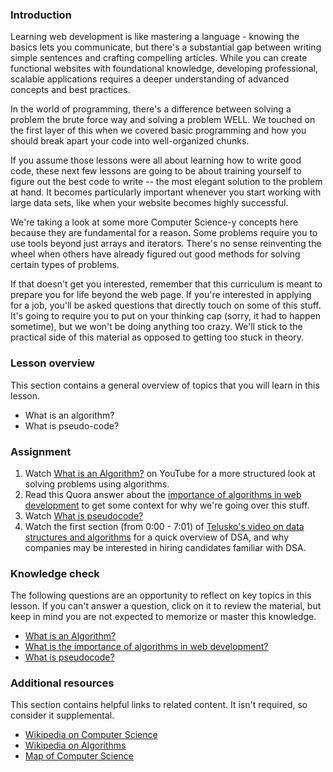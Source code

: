 ### Introduction

Learning web development is like mastering a language - knowing the basics lets you communicate, but there's a substantial gap between writing simple sentences and crafting compelling articles. While you can create functional websites with foundational knowledge, developing professional, scalable applications requires a deeper understanding of advanced concepts and best practices.

In the world of programming, there's a difference between solving a problem the brute force way and solving a problem WELL. We touched on the first layer of this when we covered basic programming and how you should break apart your code into well-organized chunks.  

If you assume those lessons were all about learning how to write good code, these next few lessons are going to be about training yourself to figure out the best code to write -- the most elegant solution to the problem at hand.  It becomes particularly important whenever you start working with large data sets, like when your website becomes highly successful.

We're taking a look at some more Computer Science-y concepts here because they are fundamental for a reason. Some problems require you to use tools beyond just arrays and iterators. There's no sense reinventing the wheel when others have already figured out good methods for solving certain types of problems.

If that doesn't get you interested, remember that this curriculum is meant to prepare you for life beyond the web page. If you're interested in applying for a job, you'll be asked questions that directly touch on some of this stuff.  It's going to require you to put on your thinking cap (sorry, it had to happen sometime), but we won't be doing anything too crazy. We'll stick to the practical side of this material as opposed to getting too stuck in theory.

### Lesson overview

This section contains a general overview of topics that you will learn in this lesson.

- What is an algorithm?
- What is pseudo-code?

### Assignment

<div class="lesson-content__panel" markdown="1">

  1. Watch [What is an Algorithm?](https://youtu.be/e_WfC8HwVB8) on YouTube for a more structured look at solving problems using algorithms.
  1. Read this Quora answer about the [importance of algorithms in web development](https://qr.ae/py3NAc) to get some context for why we're going over this stuff.
  1. Watch [What is pseudocode?](https://www.youtube.com/watch?v=Rg-fO7rDsds)
  1. Watch the first section (from 0:00 - 7:01) of [Telusko's video on data structures and algorithms](https://www.youtube.com/watch?v=xWLxhF3b5P8) for a quick overview of DSA, and why companies may be interested in hiring candidates familiar with DSA.

</div>

### Knowledge check

The following questions are an opportunity to reflect on key topics in this lesson. If you can't answer a question, click on it to review the material, but keep in mind you are not expected to memorize or master this knowledge.

- [What is an Algorithm?](https://youtu.be/e_WfC8HwVB8)
- [What is the importance of algorithms in web development?](https://qr.ae/py3NAc)
- [What is pseudocode?](https://www.youtube.com/watch?v=Rg-fO7rDsds)

### Additional resources

This section contains helpful links to related content. It isn't required, so consider it supplemental.

- [Wikipedia on Computer Science](http://en.wikipedia.org/wiki/Computer_science)
- [Wikipedia on Algorithms](http://en.wikipedia.org/wiki/Algorithm)
- [Map of Computer Science](https://youtu.be/SzJ46YA_RaA)
